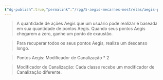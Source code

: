 ```yaml
---
{"dg-publish":true,"permalink":"/rpg/5-aegis-mecarnes-mestrelas/aegis-pontos-aegis/"}
---
```





> A quantidade de ações Aegis que um usuário pode realizar é baseada em sua quantidade de pontos Aegis. Quando seus pontos Aegis chegarem a zero, ganhe um ponto de exaustão.

> Para recuperar todos os seus pontos Aegis, realize um descanso longo.

>Pontos Aegis:  Modificador de Canalização * 2

> Modificador de Canalização: Cada classe recebe um modificador de Canalização diferente.
